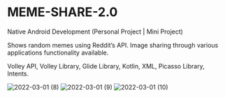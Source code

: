 # MEME-SHARE-2.0
Native Android Development (Personal Project | Mini Project)

Shows random memes using Reddit’s API. Image sharing through various applications functionality available.

Volley API, Volley Library, Glide Library, Kotlin, XML, Picasso Library, Intents.

![2022-03-01 (8)](https://user-images.githubusercontent.com/73034031/156180598-84495fda-ee62-44de-9792-1a83ad84ce8e.png)
![2022-03-01 (9)](https://user-images.githubusercontent.com/73034031/156180623-21a4e734-2212-4a9b-807b-dd63f2a34d55.png)
![2022-03-01 (10)](https://user-images.githubusercontent.com/73034031/156180651-3f02b98e-5c96-42a3-bf51-067103c717fe.png)
